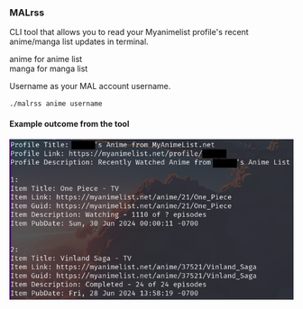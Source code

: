 ### MALrss

CLI tool that allows you to read your Myanimelist profile's recent anime/manga list updates in terminal.

anime for anime list <br>
manga for manga list <br>

Username as your MAL account username.

```
./malrss anime username
```

#### Example outcome from the tool
![Example picture of tool in terminal](assets/Example.png)

